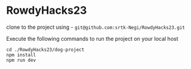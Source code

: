 # RowdyHacks23

clone to the project using - 
```git@github.com:srtk-Negi/RowdyHacks23.git```

Execute the following commands to run the project on your local host
```
cd ./RowdyHacks23/dog-project
npm install
npm run dev
```
